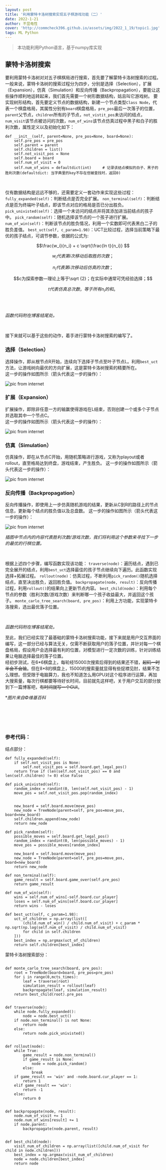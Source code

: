 ```yaml
---
layout: post
title: '利用蒙特卡洛树搜索实现五子棋游戏功能（二）'
date: 2022-1-21
author: 不显电性
cover: 'http://commcheck396.github.io/assets/img/2022_1_19/topic1.jpg'
tags: ML Python
---
```


> 本功能利用Python语言，基于numpy库实现  


## 蒙特卡洛树搜索   

要利用蒙特卡洛树对对五子棋棋局进行搜索，首先要了解蒙特卡洛树搜索的过程。  
一般来说，蒙特卡洛树的搜索过程分为四步，分别是选择（Selection），扩展（Expansion），仿真（Simulation）和反向传播（Backpropagation），要能让这些操作顺利地运转起来，我们首先需要一个树形数据结构，姑且叫它游戏树。
要实现树形结构，首先要定义节点的数据结构，新建一个节点类型`Class Node`，代表一个棋盘格局，其属性分别有`board`棋盘格局，`pre_pos`最后一次落子的位置，`parent`父节点，`children`所有的子节点，`not_vistit_pos`未访问的结点，`num_visit`该节点被访问的次数，`num_of_wins`该节点仿真过程中黑子和白子的胜利次数，属性定义以及初始化如下：
```
def __init__(self, parent=None, pre_pos=None, board=None):
    self.pre_pos = pre_pos 
    self.parent = parent  
    self.children = list()
    self.not_visit_pos = None
    self.board = board
    self.num_of_visit = 0 
    self.num_of_wins = defaultdict(int)     # 记录该结点模拟的白子、黑子的胜利次数(defaultdict: 当字典里的key不存在但被查找时，返回0)
```

<br/>

仅有数据结构是远远不够的，还需要定义一套动作来实现这些过程：
`fully_expanded(self)`：判断结点是否完全扩展。
`non_terminal(self)`：判断结点是否为终端叶子结点，即该节点对应的格局是否已分出胜负。
`pick_univisted(self)`：选择一个未访问的结点并将其添加进当前结点的孩子中。
`pick_random(self)`：随机选择该节点的一个孩子进行扩展。
`num_of_win(self)`：判断该节点的胜负情况，利用一个实数即可代表黑白二子的胜负差值。
`best_uct(self, c_param=1.98)`：UCT比较过程，选择当前策略下最优的孩子结点，可调节参数，依据的公式为:
```math
\frac{w_i}{n_i} + c \sqrt{\frac{ln t}{n_i}} 

```
```math
w_{i}代表第i次移动后取胜的次数；

```

```math
n_i代表第i次移动后仿真的次数；
```

```math
c为探索参数—理论上等于\sqrt {2}；在实际中通常可凭经验选择；
```

```math
t代表仿真总次数，等于所有n_i的和。
```




<br/><br/>

*函数代码附在博客结尾处。*

<br/>

接下来就可以基于这些的动作，着手进行蒙特卡洛树搜索的编写了。  
### 选择（Selection）
选择操作，即从根节点R开始，连续向下选择子节点至叶子节点L。利用`best_uct`方法，让游戏树向最优的方向扩展，这是蒙特卡洛树搜索的精要所在。  
这一步的操作如图所示（箭头代表这一步的操作）：

![pic from internet](http://commcheck396.github.io/assets/img/2022_1_20/selection.svg.png)

### 扩展（Expansion）
扩展操作，即除非任意一方的输赢使得游戏在L结束，否则创建一个或多个子节点并选取其中一个节点C。  
这一步的操作如图所示（箭头代表这一步的操作）：

![pic from internet](http://commcheck396.github.io/assets/img/2022_1_20/expansion.svg.png)

### 仿真（Simulation）
仿真操作，即在从节点C开始，用随机策略进行游戏，又称为playout或者rollout，直至格局达到终盘，游戏结束，产生胜负。
这一步的操作如图所示（箭头代表这一步的操作）：

![pic from internet](http://commcheck396.github.io/assets/img/2022_1_20/simulation.svg.png)

### 反向传播（Backpropagation）
反向传播操作，即使用上一步仿真随机游戏的结果，更新从C到R的路径上的节点信息，更新每个结点的胜负值以及总盘数。
这一步的操作如图所示（箭头代表这一步的操作）：

![pic from internet](http://commcheck396.github.io/assets/img/2022_1_20/backpropagation.svg.png)


*插图中节点内的内容代表胜利次数/游戏次数，我们将利用这个参数来寻找下一步的最优的行棋位置。*

<br/>

根据上述四个步骤，编写函数实现该功能：
`traverse(node)`：遍历结点，遇到已完全展开的结点，利用`best_uct`选择最佳的孩子节点继续向下遍历。此函数实现选择+拓展过程。
`rollout(node)`：仿真过程，不断利用`pick_random()`随机选择结点，直至决出胜负，返回胜负值。
`backpropagate(node, result)`：反向传播过程，利用`rollout()`的结果向上更新节点内容。
`best_child(node)`：利用每个节点的参数（胜利次数/游戏次数）来判断哪一个孩子收益最大，并返回这个孩子。
`monte_carlo_tree_search(board, pre_pos)`：利用上方功能，实现蒙特卡洛搜索，选出最优落子位置。

<br>

*函数代码附在博客结尾处。*

至此，我们已经实现了最基础的蒙特卡洛树搜索功能，接下来就是用户交互界面的编写，这一部分已经与算法无关，仅需不断获取用户的落子位置，并针对每一个棋盘格局，假设用户会选择最有利的位置，对模型进行一定次数的训练，针对训练结果让电脑选择最佳的落子位置。  
经初步测试，在6\*6棋盘上，每轮经15000次搜索后得到的结果还不错，~~起码一时半会不会输~~。但在8\*8的棋盘上，15000的搜索量就显得有些捉襟见肘，结果不怎么理想。但受限于电脑算力，我也不知道怎么用GPU对这个程序进行运算，再加大搜索量，每次行棋都要等待好长时间，目前就先这样吧，关于用户交互的部分放到下一篇博客吧，~~有时间就写一个GUI~~。

**图片来自©维基百科*

<br/><br/><br/><br/>
### 参考代码：
结点部分：

```
def fully_expanded(self):
    if self.not_visit_pos is None:     
        self.not_visit_pos = self.board.get_legal_pos()    
    return True if (len(self.not_visit_pos) == 0 and len(self.children) != 0) else False

def pick_univisted(self):
    random_index = randint(0, len(self.not_visit_pos) - 1)    
    move_pos = self.not_visit_pos.pop(random_index)  


    new_board = self.board.move(move_pos)  
    new_node = TreeNode(parent=self, pre_pos=move_pos, board=new_board) 
    self.children.append(new_node)
    return new_node

def pick_random(self):
    possible_moves = self.board.get_legal_pos()  
    random_index = randint(0, len(possible_moves) - 1)   
    move_pos = possible_moves[random_index]

    new_board = self.board.move(move_pos)
    new_node = TreeNode(parent=self, pre_pos=move_pos, board=new_board)  
    return new_node

def non_terminal(self):
    game_result = self.board.game_over(self.pre_pos)
    return game_result

def num_of_win(self):
    wins = self.num_of_wins[-self.board.cur_player] 
    loses = self.num_of_wins[self.board.cur_player]
    return wins - loses

def best_uct(self, c_param=1.98):
    uct_of_children = np.array(list([
        (child.num_of_win() / child.num_of_visit) + c_param * np.sqrt(np.log(self.num_of_visit) / child.num_of_visit)
        for child in self.children
    ]))
    best_index = np.argmax(uct_of_children)
    return self.children[best_index]
```




蒙特卡洛树搜索部分：
```

def monte_carlo_tree_search(board, pre_pos):
    root = TreeNode(board=board, pre_pos=pre_pos)  
    for i in range(0,mcts_times):  
        leaf = traverse(root) 
        simulation_result = rollout(leaf) 
        backpropagate(leaf, simulation_result)  
    return best_child(root).pre_pos


def traverse(node):
    while node.fully_expanded():  
        node = node.best_uct()
    if node.non_terminal() is not None:    
        return node
    else:    
        return node.pick_univisted()   


def rollout(node):
    while True:
        game_result = node.non_terminal()
        if game_result is None:  
            node = node.pick_random() 
        else: 
            break
    if game_result == 'win' and -node.board.cur_player == 1: 
        return 1     
    elif game_result == 'win':    
        return -1   
    else: 
        return 0


def backpropagate(node, result):
    node.num_of_visit += 1
    node.num_of_wins[result] += 1
    if node.parent: 
        backpropagate(node.parent, result)


def best_child(node):
    visit_num_of_children = np.array(list([child.num_of_visit for child in node.children]))
    best_index = np.argmax(visit_num_of_children)
    node = node.children[best_index]
    return node

```
